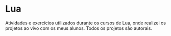 # Lua
 Atividades e exercícios utilizados durante os cursos de Lua, onde realizei os projetos ao vivo com os meus alunos. Todos os projetos são autorais.
